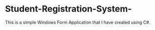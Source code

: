 # Student-Registration-System-
This is a simple Windows Form Application that I have created using C#. 
